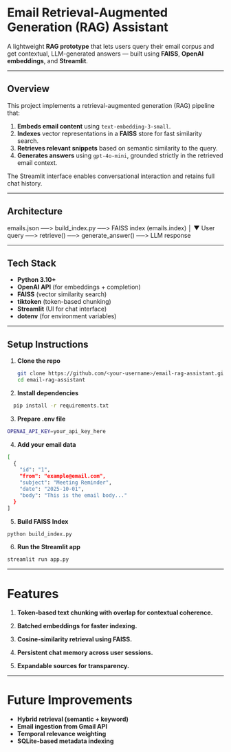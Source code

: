 # Email Retrieval-Augmented Generation (RAG) Assistant

A lightweight **RAG prototype** that lets users query their email corpus and get contextual, LLM-generated answers — built using **FAISS**, **OpenAI embeddings**, and **Streamlit**.

---

## Overview
This project implements a retrieval-augmented generation (RAG) pipeline that:
1. **Embeds email content** using `text-embedding-3-small`.
2. **Indexes** vector representations in a **FAISS** store for fast similarity search.
3. **Retrieves relevant snippets** based on semantic similarity to the query.
4. **Generates answers** using `gpt-4o-mini`, grounded strictly in the retrieved email context.

The Streamlit interface enables conversational interaction and retains full chat history.

---

## Architecture
emails.json ──> build_index.py ──> FAISS index (emails.index)
│
▼
User query ──> retrieve() ──> generate_answer() ──> LLM response


---

## Tech Stack
- **Python 3.10+**
- **OpenAI API** (for embeddings + completion)
- **FAISS** (vector similarity search)
- **tiktoken** (token-based chunking)
- **Streamlit** (UI for chat interface)
- **dotenv** (for environment variables)

---

##  Setup Instructions

1. **Clone the repo**
   ```bash
   git clone https://github.com/<your-username>/email-rag-assistant.git
   cd email-rag-assistant
   ```
   
2. **Install dependencies**
  ```bash
    pip install -r requirements.txt
  ```

3. **Prepare .env file**
  ```bash
  OPENAI_API_KEY=your_api_key_here
  ```

4. **Add your email data**
```bash
[
  {
    "id": "1",
    "from": "example@email.com",
    "subject": "Meeting Reminder",
    "date": "2025-10-01",
    "body": "This is the email body..."
  }
]
```
5. **Build FAISS Index** 
```bash
python build_index.py
```

6. **Run the Streamlit app**
```bash
streamlit run app.py
```


---
# Features

1. **Token-based text chunking with overlap for contextual coherence.**

2. **Batched embeddings for faster indexing.**

3. **Cosine-similarity retrieval using FAISS.**

4. **Persistent chat memory across user sessions.**

5. **Expandable sources for transparency.**

--- 
# Future Improvements

- **Hybrid retrieval (semantic + keyword)**
- **Email ingestion from Gmail API**
- **Temporal relevance weighting**
- **SQLite-based metadata indexing**
